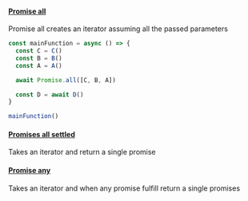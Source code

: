 #### [Promise all](https://developer.mozilla.org/en-US/docs/Web/JavaScript/Reference/Global_Objects/Promise/all)
Promise all creates an iterator assuming all the passed parameters
```js
const mainFunction = async () => {
  const C = C()
  const B = B()
  const A = A()

  await Promise.all([C, B, A])

  const D = await D()
}

mainFunction()
```
#### [Promises all settled](https://developer.mozilla.org/en-US/docs/Web/JavaScript/Reference/Global_Objects/Promise/allSettled)
Takes an iterator and return a single promise
#### [Promise any](https://developer.mozilla.org/en-US/docs/Web/JavaScript/Reference/Global_Objects/Promise/any)
Takes an iterator and when any promise fulfill return a single promises